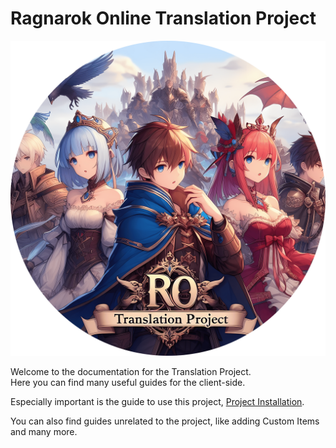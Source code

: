 # Ragnarok Online Translation Project  
![](images/ROTPbySapito_mask.png)
 
Welcome to the documentation for the Translation Project.  
Here you can find many useful guides for the client-side.  

Especially important is the guide to use this project, [Project Installation](https://llchrisll.github.io/ROTPDocs/guides/install/).  

You can also find guides unrelated to the project, like adding Custom Items and many more.  